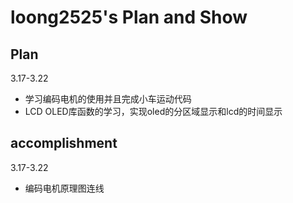 # loong2525's Plan and Show

## Plan
3.17-3.22 
* 学习编码电机的使用并且完成小车运动代码 
* LCD OLED库函数的学习，实现oled的分区域显示和lcd的时间显示




## accomplishment
3.17-3.22
* 编码电机原理图连线